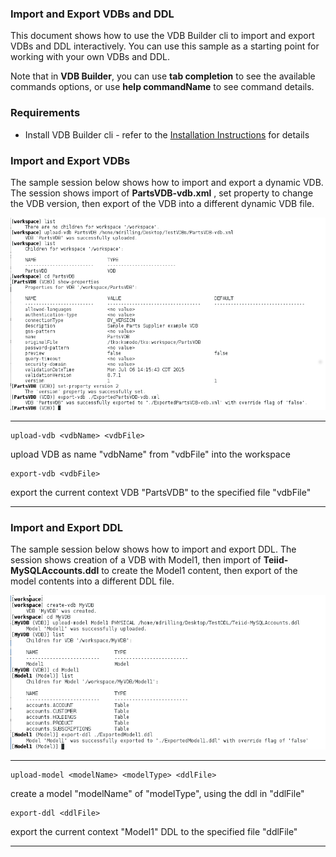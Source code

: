 ### Import and Export VDBs and DDL

This document shows how to use the VDB Builder cli to import and export VDBs and DDL interactively.  You can use this sample as a starting point for working with your own VDBs and DDL.

Note that in __VDB Builder__, you can use __tab completion__ to see the available commands options, or use __help commandName__ to see command details.


### Requirements

* Install VDB Builder cli - refer to the [Installation Instructions](install-cli.md) for details


### Import and Export VDBs

The sample session below shows how to import and export a dynamic VDB.  The session shows import of __PartsVDB-vdb.xml__ , set property to change the VDB version, then export of the VDB into a different dynamic VDB file.

![Import-Export VDB Session](img/cli-import-export-VDB.png)

---
```
upload-vdb <vdbName> <vdbFile>
``` 
upload VDB as name "vdbName" from "vdbFile" into the workspace

```
export-vdb <vdbFile>
```
export the current context VDB "PartsVDB" to the specified file "vdbFile"

---

### Import and Export DDL

The sample session below shows how to import and export DDL.  The session shows creation of a VDB with Model1, then import of __Teiid-MySQLAccounts.ddl__ to create the Model1 content, then export of the model contents into a different DDL file.

![Import-Export DDL Session](img/cli-import-export-DDL.png)

---
```
upload-model <modelName> <modelType> <ddlFile>
``` 
create a model "modelName" of "modelType", using the ddl in "ddlFile"

```
export-ddl <ddlFile>
```
export the current context "Model1" DDL to the specified file "ddlFile"

---


